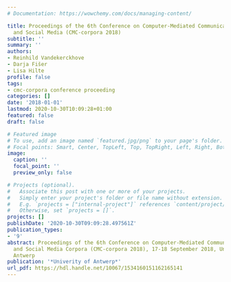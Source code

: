 ```yaml
---
# Documentation: https://wowchemy.com/docs/managing-content/

title: Proceedings of the 6th Conference on Computer-Mediated Communication (CMC)
  and Social Media (CMC-corpora 2018)
subtitle: ''
summary: ''
authors:
- Reinhild Vandekerckhove
- Darja Fišer
- Lisa Hilte
profile: false
tags:
- cmc-corpora conference proceeding
categories: []
date: '2018-01-01'
lastmod: 2020-10-30T10:09:28+01:00
featured: false
draft: false

# Featured image
# To use, add an image named `featured.jpg/png` to your page's folder.
# Focal points: Smart, Center, TopLeft, Top, TopRight, Left, Right, BottomLeft, Bottom, BottomRight.
image:
  caption: ''
  focal_point: ''
  preview_only: false

# Projects (optional).
#   Associate this post with one or more of your projects.
#   Simply enter your project's folder or file name without extension.
#   E.g. `projects = ["internal-project"]` references `content/project/deep-learning/index.md`.
#   Otherwise, set `projects = []`.
projects: []
publishDate: '2020-10-30T09:09:28.497561Z'
publication_types:
- '9'
abstract: Proceedings of the 6th Conference on Computer-Mediated Communication (CMC)
  and Social Media Corpora (CMC-corpora 2018), 17-18 September 2018, University of
  Antwerp
publication: '*Univerity of Antwerp*'
url_pdf: https://hdl.handle.net/10067/1534160151162165141
---
```

